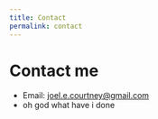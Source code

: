 ```yaml
---
title: Contact
permalink: contact
---
```

# Contact me
- Email: <joel.e.courtney@gmail.com>
- oh god what have i done
